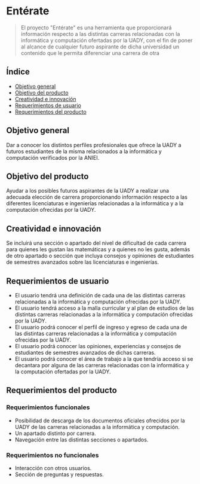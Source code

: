# Entérate
> El proyecto "Entérate" es una herramienta que proporcionará información respecto a las distintas carreras relacionadas con la informática y computación ofertadas por la UADY, con el fin de poner al alcance de cualquier futuro aspirante de dicha universidad un contenido que le permita diferenciar una carrera de otra

## Índice
  - [Objetivo general](#item1)
  - [Objetivo del producto](#item2)
  - [Creatividad e innovación](#item3)
  - [Requerimientos de usuario](#item4)
  - [Requerimientos del producto](#item5)

<a name="item1"></a>
## Objetivo general

Dar a conocer los distintos perfiles profesionales que ofrece la UADY a futuros estudiantes de la misma relacionados a la informática y computación verificados por la ANIEI.

<a name="item2"></a>
## Objetivo del producto

Ayudar a los posibles futuros aspirantes de la UADY a realizar una adecuada elección de carrera proporcionando información respecto a las diferentes licenciaturas e ingenierías relacionadas a la informática y a la computación ofrecidas por la UADY.

<a name="item3"></a>
## Creatividad e innovación

Se incluirá una sección o apartado del nivel de dificultad de cada carrera para quienes les gustan las matemáticas y a quienes no les gusta, además de otro apartado o sección que incluya consejos y opiniones de estudiantes de semestres avanzados sobre las licenciaturas e ingenierías. 

<a name="item4"></a>
## Requerimientos de usuario

  - El usuario tendrá una definición de cada una de las distintas carreras relacionadas a la informática y computación ofrecidas por la UADY.
  - El usuario tendrá acceso a la malla curricular y al plan de estudios de las distintas carreras relacionadas a la informática y computación ofrecidas por la UADY.
  - El usuario podrá conocer el perfil de ingreso y egreso de cada una de las distintas carreras relacionadas a la informática y computación ofrecidas por la UADY.
  - El usuario podrá conocer las opiniones, experiencias y consejos de estudiantes de semestres avanzados de dichas carreras.
  - El usuario podrá conocer el área de trabajo a la que tendría acceso si se decantara por alguna de las carreras relacionadas con la informática y la computación ofertadas por la UADY. 

<a name="item5"></a>
## Requerimientos del producto

### Requerimientos funcionales

  - Posibilidad de descarga de los documentos oficiales ofrecidos por la UADY de las carreras relacionadas a la informática y computación. 
  - Un apartado distinto por carrera. 
  - Navegación entre las distintas secciones o apartados. 

### Requerimientos no funcionales

  - Interacción con otros usuarios.
  - Sección de preguntas y respuestas. 

